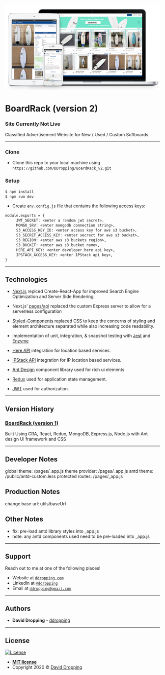 ![screenshot](https://github.com/DDropping/portfolio/blob/master/src/images/project-boardrackv2.png)

# BoardRack (version 2)

### Site Currently Not Live

Classified Advertisement Website for New / Used / Custom Suftboards

---

### Clone

- Clone this repo to your local machine using `https://github.com/DDropping/BoardRack_v2.git`

### Setup

```shell
$ npm install
$ npm run dev
```

- Create `env.config.js` file that contains the following access keys:

```
module.exports = {
     JWT_SECRET: <enter a random jwt secret>,
     MONGO_SRV: <enter mongodb connection string>,
     S3_ACCESS_KEY_ID: <enter access key for aws s3 bucket>,
     S3_SECRET_ACCESS_KEY: <enter secrect for aws s3 bucket>,
     S3_REGION: <enter aws s3 buckets region>,
     S3_BUCKET: <enter aws s3 bucket name>,
     HERE_API_KEY: <enter developer.here api key>,
     IPSTACK_ACCESS_KEY: <enter IPStack api key>,
}
```

---

## Technologies

- [Next.js](https://github.com/zeit/next.js/) replced Create-React-App for improved Search Engine Optimization and Server Side Rendering.

- Next.js' [pages/api](https://nextjs.org/docs/api-routes/introduction) replaced the custom Express server to allow for a serverless configuration

- [Styled-Components](https://github.com/styled-components/styled-components) replaced CSS to keep the concerns of styling and element architecture separated while also increasing code readability.

- Implementation of unit, integration, & snapshot testing with [Jest](https://github.com/facebook/jest) and [Enzyme](https://github.com/enzymejs/enzyme)

- [Here API](https://developer.here.com/) integration for location based services.

- [IPStack API](https://ipstack.com/) integration for IP location based services.

- [Ant Design](https://ant.design/components/overview/) component library used for rich ui elements.

- [Redux](https://redux.js.org/) used for application state management.

- [JWT](https://jwt.io/) used for authorization.

---

## Version History

### [BoardRack (version 1)](https://github.com/DDropping/BoardRack)

Built Using CRA, React, Redux, MongoDB, Express.js, Node.js with Ant design UI framework and CSS

---

## Developer Notes

global theme: /pages/\_app.js
theme provider: /pages/\_app.js
antd theme: /public/antd-custom.less
protected routes: /pages/\_app.js

## Production Notes

change base url: utils/baseUrl

## Other Notes

- fix: pre-load antd library styles into \_app.js
- note: any antd components used need to be pre-loaded into \_app.js

---

## Support

Reach out to me at one of the following places!

- Website at <a href="http://ddropping.com" target="_blank">`ddropping.com`</a>
- LinkedIn at <a href="https://www.linkedin.com/in/ddropping/" target="_blank">`@ddropping`</a>
- Email at <a href="mailto:ddropping@gmail.com" target="_blank">`ddropping@gmail.com`</a>

---

## Authors

- **David Dropping** - [ddropping](https://github.com/ddropping)

---

## License

[![License](http://img.shields.io/:license-mit-blue.svg?style=flat-square)](http://badges.mit-license.org)

- **[MIT license](http://opensource.org/licenses/mit-license.php)**
- Copyright 2020 © <a href="http://ddropping.com" target="_blank">David Dropping</a>

```

```
